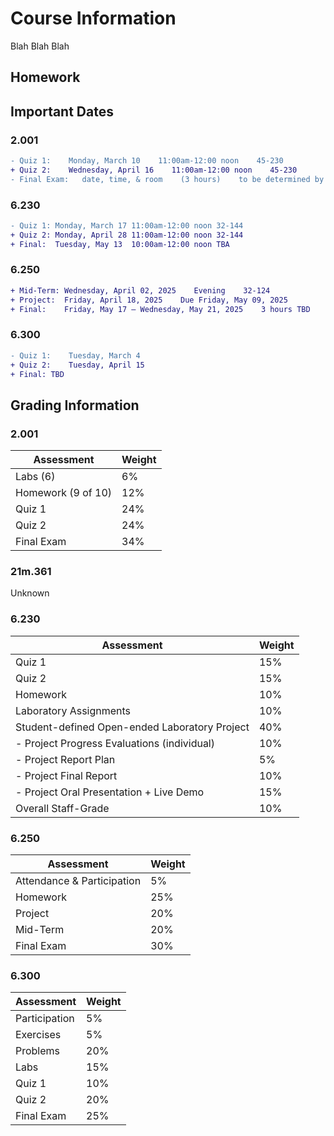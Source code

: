 # Course Information
Blah Blah Blah

## Homework
<!--homework.md-->

## Important Dates
### 2.001

```diff
- Quiz 1:    Monday, March 10    11:00am-12:00 noon    45-230
+ Quiz 2:    Wednesday, April 16    11:00am-12:00 noon    45-230
- Final Exam:   date, time, & room    (3 hours)    to be determined by Registrar
```

### 6.230

```diff
- Quiz 1: Monday, March 17 11:00am-12:00 noon 32-144
+ Quiz 2: Monday, April 28 11:00am-12:00 noon 32-144
+ Final:  Tuesday, May 13  10:00am-12:00 noon TBA
```

### 6.250

```diff
+ Mid-Term: Wednesday, April 02, 2025    Evening    32-124
+ Project:  Friday, April 18, 2025    Due Friday, May 09, 2025
+ Final:    Friday, May 17 – Wednesday, May 21, 2025    3 hours TBD
```

### 6.300

```diff
- Quiz 1:    Tuesday, March 4
+ Quiz 2:    Tuesday, April 15
+ Final: TBD
```

## Grading Information
### 2.001

| Assessment         | Weight |
|--------------------|--------|
| Labs (6)           | 6%     |
| Homework (9 of 10) | 12%    |
| Quiz 1             | 24%    |
| Quiz 2             | 24%    |
| Final Exam         | 34%    |

### 21m.361

Unknown

### 6.230

| Assessment                                    | Weight |
|-----------------------------------------------|--------|
| Quiz 1                                        | 15%    |
| Quiz 2                                        | 15%    |
| Homework                                      | 10%    |
| Laboratory Assignments                        | 10%    |
| Student-defined Open-ended Laboratory Project | 40%    |
|   - Project Progress Evaluations (individual) | 10%    |
|   - Project Report Plan                       | 5%     |
|   - Project Final Report                      | 10%    |
|   - Project Oral Presentation + Live Demo     | 15%    |
| Overall Staff-Grade                           | 10%    |

### 6.250

| Assessment                 | Weight |
|----------------------------|--------|
| Attendance & Participation | 5%     |
| Homework                   | 25%    |
| Project                    | 20%    |
| Mid-Term                   | 20%    |
| Final Exam                 | 30%    |

### 6.300

| Assessment    | Weight |
|---------------|--------|
| Participation | 5%     |
| Exercises     | 5%     |
| Problems      | 20%    |
| Labs          | 15%    |
| Quiz 1        | 10%    |
| Quiz 2        | 20%    |
| Final Exam    | 25%    |
